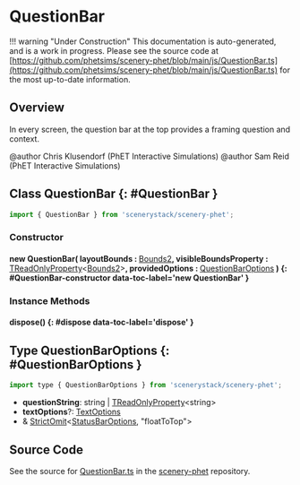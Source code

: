 # QuestionBar

!!! warning "Under Construction"
    This documentation is auto-generated, and is a work in progress. Please see the source code at
    [https://github.com/phetsims/scenery-phet/blob/main/js/QuestionBar.ts](https://github.com/phetsims/scenery-phet/blob/main/js/QuestionBar.ts) for the most up-to-date information.

## Overview

In every screen, the question bar at the top provides a framing question and context.

@author Chris Klusendorf (PhET Interactive Simulations)
@author Sam Reid (PhET Interactive Simulations)

## Class QuestionBar {: #QuestionBar }


```js
import { QuestionBar } from 'scenerystack/scenery-phet';
```
### Constructor

#### new QuestionBar( layoutBounds : <span style="font-weight: 400;">[Bounds2](../dot/Bounds2.md)</span>, visibleBoundsProperty : <span style="font-weight: 400;">[TReadOnlyProperty](../axon/TReadOnlyProperty.md)&lt;[Bounds2](../dot/Bounds2.md)&gt;</span>, providedOptions : <span style="font-weight: 400;">[QuestionBarOptions](../scenery-phet/QuestionBar.md#QuestionBarOptions)</span> ) {: #QuestionBar-constructor data-toc-label='new QuestionBar' }

### Instance Methods

#### dispose() {: #dispose data-toc-label='dispose' }



## Type QuestionBarOptions {: #QuestionBarOptions }


```js
import type { QuestionBarOptions } from 'scenerystack/scenery-phet';
```


- **questionString**: <span style="color: hsla(calc(var(--md-hue) + 180deg),80%,40%,1);">string</span> | [TReadOnlyProperty](../axon/TReadOnlyProperty.md)&lt;<span style="color: hsla(calc(var(--md-hue) + 180deg),80%,40%,1);">string</span>&gt;
- **textOptions**?: [TextOptions](../scenery/Text.md#TextOptions)
- &amp; [StrictOmit](../phet-core/StrictOmit.md)&lt;[StatusBarOptions](../scenery-phet/StatusBar.md#StatusBarOptions), "floatToTop"&gt;




## Source Code

See the source for [QuestionBar.ts](https://github.com/phetsims/scenery-phet/blob/main/js/QuestionBar.ts) in the [scenery-phet](https://github.com/phetsims/scenery-phet) repository.

